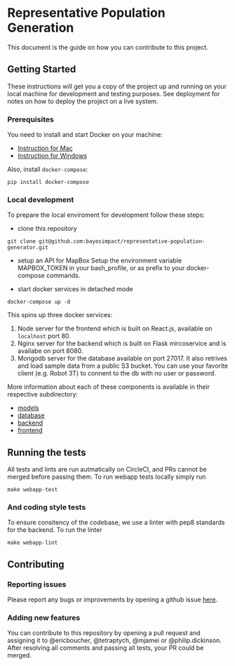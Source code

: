# Representative Population Generation

This document is the guide on how you can contribute to this project.

## Getting Started

These instructions will get you a copy of the project up and running on your local machine for development and testing purposes. See deployment for notes on how to deploy the project on a live system.

### Prerequisites

You need to install and start Docker on your machine:

- [Instruction for Mac](https://www.docker.com/docker-mac)
- [Instruction for Windows](https://www.docker.com/docker-windows)

Also, install `docker-compose`:
```
pip install docker-compose
```

### Local development

To prepare the local enviroment for development follow these steps:

- clone this repository

```
git clone git@github.com:bayesimpact/representative-population-generator.git
```

- setup an API for MapBox
Setup the environment variable MAPBOX_TOKEN in your bash_profile, or as prefix to your docker-compose commands.

- start docker services in detached mode
```
docker-compose up -d 
```

This spins up three docker services:

1. Node server for the frontend which is built on React.js, available on `localhost` port 80.
2. Nginx server for the backend which is built on Flask mircoservice and is availabe on port 8080.
3. Mongodb server for the database available on port 27017. It also retrives and load sample data from a public S3 bucket. You can use your favorite client (e.g. Robot 3T) to connent to the db with no user or password.

More information about each of these components is available in their respective subdirectory:

- [models](models/)
- [database](web-app/database/)
- [backend](web-app/backend/)
- [frontend](web-app/frontend/)

## Running the tests

All tests and lints are run autmatically on CircleCI, and PRs cannot be merged before passing them. To run webapp tests locally simply run
```
make webapp-test
```

### And coding style tests

To ensure consitency of the codebase, we use a linter with pep8 standards for the backend. To run the linter
```
make webapp-lint
```

## Contributing

### Reporting issues
Please report any bugs or improvements by opening a github issue [here](https://github.com/bayesimpact/representative-population-generator/issues).

### Adding new features
You can contribute to this repository by opening a pull request and assigning it to @ericboucher, @tetraptych, @mjamei or @philip.dickinson. After resolving all comments and passing all tests, your PR could be merged. 
